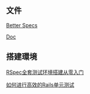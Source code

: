 ## 文件

[Better Specs](http://betterspecs.org/zh_tw/)

[Doc](http://rspec.info/documentation/3.4/rspec-rails/)

## 搭建環境

[RSpec全套测试环境搭建从零入门](https://www.rails365.net/articles/rspec)

[如何进行高效的Rails单元测试](http://www.infoq.com/cn/articles/effective-rails-testing)

